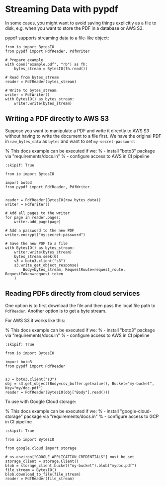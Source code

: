 # Streaming Data with pypdf

In some cases, you might want to avoid saving things explicitly as a file
to disk, e.g. when you want to store the PDF in a database or AWS S3.

pypdf supports streaming data to a file-like object:

```{testcode}
from io import BytesIO
from pypdf import PdfReader, PdfWriter

# Prepare example
with open("example.pdf", "rb") as fh:
    bytes_stream = BytesIO(fh.read())

# Read from bytes_stream
reader = PdfReader(bytes_stream)

# Write to bytes_stream
writer = PdfWriter()
with BytesIO() as bytes_stream:
    writer.write(bytes_stream)
```

## Writing a PDF directly to AWS S3

Suppose you want to manipulate a PDF and write it directly to AWS S3 without having
to write the document to a file first. We have the original PDF in `raw_bytes_data` as `bytes`
and want to set `my-secret-password`:

% This docs example can be executed if we:
% - install "boto3" package via "requirements/docs.in"
% - configure access to AWS in CI pipeline
```{testcode}
:skipif: True

from io import BytesIO

import boto3
from pypdf import PdfReader, PdfWriter


reader = PdfReader(BytesIO(raw_bytes_data))
writer = PdfWriter()

# Add all pages to the writer
for page in reader.pages:
    writer.add_page(page)

# Add a password to the new PDF
writer.encrypt("my-secret-password")

# Save the new PDF to a file
with BytesIO() as bytes_stream:
    writer.write(bytes_stream)
    bytes_stream.seek(0)
    s3 = boto3.client("s3")
    s3.write_get_object_response(
        Body=bytes_stream, RequestRoute=request_route, RequestToken=request_token
    )
```

## Reading PDFs directly from cloud services

One option is to first download the file and then pass the local file path to `PdfReader`.
Another option is to get a byte stream.

For AWS S3 it works like this:

% This docs example can be executed if we:
% - install "boto3" package via "requirements/docs.in"
% - configure access to AWS in CI pipeline
```{testcode}
:skipif: True

from io import BytesIO

import boto3
from pypdf import PdfReader


s3 = boto3.client("s3")
obj = s3.get_object(Body=csv_buffer.getvalue(), Bucket="my-bucket", Key="my/doc.pdf")
reader = PdfReader(BytesIO(obj["Body"].read()))
```

To use with Google Cloud storage:

% This docs example can be executed if we:
% - install "google-cloud-storage" package via "requirements/docs.in"
% - configure access to GCP in CI pipeline
```{testcode}
:skipif: True

from io import BytesIO

from google.cloud import storage

# os.environ["GOOGLE_APPLICATION_CREDENTIALS"] must be set
storage_client = storage.Client()
blob = storage_client.bucket("my-bucket").blob("mydoc.pdf")
file_stream = BytesIO()
blob.download_to_file(file_stream)
reader = PdfReader(file_stream)
```
